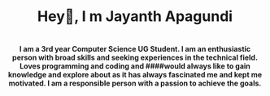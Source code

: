 <h1 align="center"> Hey👋, I m Jayanth Apagundi<h1>
<h4 align="center">I am a 3rd year Computer Science UG Student. I am an enthusiastic person with broad skills and seeking experiences in the technical field. Loves programming and coding and ####would always like to gain knowledge and explore about as it has always fascinated me and kept me motivated. I am a responsible person with a passion to achieve the goals.<h4>


























